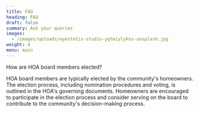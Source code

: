 ```yaml
---
title: FAQ
heading: FAQ
draft: false
summary: Ask your queries
images:
  - /images/uploads/eyestetix-studio-yqtmiylykns-unsplash.jpg
weight: 4
menu: main
---
```

How are HOA board members elected?

HOA board members are typically elected by the community's homeowners. The election process, including nomination procedures and voting, is outlined in the HOA's governing documents. Homeowners are encouraged to participate in the election process and consider serving on the board to contribute to the community's decision-making process.
